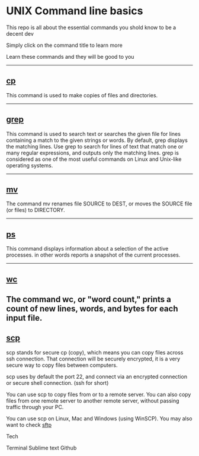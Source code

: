 <h1>UNIX Command line basics</h1>

This repo is all about the essential commands you shold know to be a decent dev


Simply click on the command title to learn more


Learn these commands and they will be good to you

----------------------------------------------------
<h2><a href='https://github.com/Ruby4Life/Command-line-basics/blob/master/cp.md'>cp</a></h2>

This command is used to make copies of files and directories.

----------------------------------------------------
<h2><a href='https://github.com/Ruby4Life/Command-line-basics/blob/master/grep.md'>grep</a></h2>

This command is used to search text or searches the given file for lines containing a match to the given strings or words. By default, grep displays the matching lines. Use grep to search for lines of text that match one or many regular expressions, and outputs only the matching lines. grep is considered as one of the most useful commands on Linux and Unix-like operating systems.

----------------------------------------------------
<h2><a href='https://github.com/Ruby4Life/Command-line-basics/blob/master/mv.md'>mv</a></h2>

The command mv renames file SOURCE to DEST, or moves the SOURCE file (or files) to DIRECTORY.

----------------------------------------------------
<h2><a href='https://github.com/Ruby4Life/Command-line-basics/blob/master/ps.md'>ps</a></h2>

This command displays information about a selection of the active processes. in other words reports a snapshot of the current processes.

----------------------------------------------------
<h2><a href='https://github.com/Ruby4Life/Command-line-basics/blob/master/ws.md'>wc</a></h2>

The command wc, or "word count," prints a count of new lines, words, and bytes for each input file.
----------------------------------------------------
<h2><a href='https://github.com/Ruby4Life/Command-line-basics/blob/master/scp.md'>scp</a></h2>

scp stands for secure cp (copy), which means you can copy files across ssh connection. That connection will be securely encrypted, it is a very secure way to copy files between computers.

scp uses by default the port 22, and connect via an encrypted connection or secure shell connection. (ssh for short)

You can use scp to copy files from or to a remote server. You can also copy files from one remote server to another remote server, without passing traffic through your PC.

You can use scp on Linux, Mac and Windows (using WinSCP). You may also want to check <a href=''>sftp</a>


Tech


Terminal
Sublime text
Github
